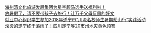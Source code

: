  
[海州湾文化旅游发展集团为星空超马选手送福利啦！](http://www.dianyue.me/archives/083/rekqetu96m0glgzt/)  
[放暑假了，请不要带孩子去旅行！让万千父母反思的好文](http://www.dianyue.me/archives/489/v972s2ui0q2j6fvd/)  
[就业中心组织学生参加2018年遂宁市“川渝名校师生暑期船山行”实践活动](http://www.dianyue.me/archives/575/rsz9e5le6hs1v396/)  
[滚烫的遂宁终于落雨了！四川遂宁等20市州地灾黄色预警](http://www.dianyue.me/archives/877/jia3ef2uhyg3c0pf/)